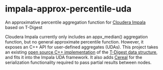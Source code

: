 # impala-approx-percentile-uda
An approximative percentile aggregation function for [Cloudera Impala](https://en.wikipedia.org/wiki/Cloudera_Impala) based on T-Digest

Cloudera Impala currently only includes an appx_median() aggregation function, but no general approximate percentile function. However, it exposes an C++ API for user-defined aggregates (UDAs). This project takes an existing [open source C++ implementation](https://github.com/tdunning/t-digest/) of the [T-Digest data structure](https://github.com/tdunning/t-digest), and fits it into the Impala UDA framework. It also adds [Cereal](https://github.com/USCiLab/cereal) for the serialization functionality required to pass partial results between nodes.
